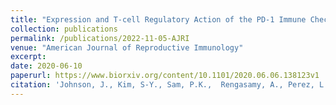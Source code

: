 ```yaml
---
title: "Expression and T-cell Regulatory Action of the PD-1 Immune Checkpoint in the Ovary and Fallopian Tube."
collection: publications
permalink: /publications/2022-11-05-AJRI
venue: "American Journal of Reproductive Immunology"
excerpt:
date: 2020-06-10
paperurl: https://www.biorxiv.org/content/10.1101/2020.06.06.138123v1
citation: 'Johnson, J., Kim, S-Y., Sam, P.K.,  Rengasamy, A., Perez, L., Llerena Cari, E., Bales, C.E., Kallen, A., Nel-Themaat, L., Polotsky, A.J., Post, M., Orlicky, D., Jordan, K., Bitler, B. Expression and T-cell Regulatory Action of the PD-1 Immune Checkpoint in the Ovary and Fallopian Tube. <i>Manuscript in press</i>; American Journal of Reproductive Immunology.'
---
```

